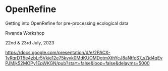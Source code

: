# OpenRefine
Getting into OpenRefine for pre-processing ecological data  
  
Rwanda Workshop  
  
22nd & 23rd July, 2023  

https://docs.google.com/presentation/d/e/2PACX-1vRqrDT5e4zbLr5Vkie12e75kvyk0MdKUOMDgtmXthYcJ8aNtfcS7_sZjd4qEvPJMjk52MOPy1EpWKGN/pub?start=false&loop=false&delayms=5000
